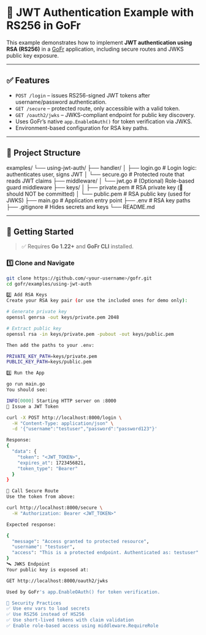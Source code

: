 # 🔐 JWT Authentication Example with RS256 in GoFr

This example demonstrates how to implement **JWT authentication using RSA (RS256)** in a [GoFr](https://gofr.dev) application, including secure routes and JWKS public key exposure.

---

## ✅ Features

- `POST /login` – issues RS256-signed JWT tokens after username/password authentication.
- `GET /secure` – protected route, only accessible with a valid token.
- `GET /oauth2/jwks` – JWKS-compliant endpoint for public key discovery.
- Uses GoFr’s native `app.EnableOAuth()` for token verification via JWKS.
- Environment-based configuration for RSA key paths.

---

## 📁 Project Structure

examples/
└── using-jwt-auth/
├── handler/
│ ├── login.go # Login logic: authenticates user, signs JWT
│ └── secure.go # Protected route that reads JWT claims
├── middleware/
│ └── jwt.go # (Optional) Role-based guard middleware
├── keys/
│ ├── private.pem # RSA private key (🔐 should NOT be committed)
│ └── public.pem # RSA public key (used for JWKS)
├── main.go # Application entry point
├── .env # RSA key paths
├── .gitignore # Hides secrets and keys
└── README.md 


---

## 🚀 Getting Started

> ✅ Requires **Go 1.22+** and **GoFr CLI** installed.

### 1️⃣ Clone and Navigate

```bash
git clone https://github.com/<your-username>/gofr.git
cd gofr/examples/using-jwt-auth

2️⃣ Add RSA Keys
Create your RSA key pair (or use the included ones for demo only):

# Generate private key
openssl genrsa -out keys/private.pem 2048

# Extract public key
openssl rsa -in keys/private.pem -pubout -out keys/public.pem

Then add the paths to your .env:

PRIVATE_KEY_PATH=keys/private.pem
PUBLIC_KEY_PATH=keys/public.pem

3️⃣ Run the App

go run main.go
You should see:

INFO[0000] Starting HTTP server on :8000
🪪 Issue a JWT Token

curl -X POST http://localhost:8000/login \
  -H "Content-Type: application/json" \
  -d '{"username":"testuser","password":"password123"}'

Response:
{
  "data": {
    "token": "<JWT_TOKEN>",
    "expires_at": 1723456821,
    "token_type": "Bearer"
  }
}

🔐 Call Secure Route
Use the token from above:

curl http://localhost:8000/secure \
  -H "Authorization: Bearer <JWT_TOKEN>"

Expected response:

{
  "message": "Access granted to protected resource",
  "username": "testuser",
  "access": "This is a protected endpoint. Authenticated as: testuser"
}
🛰️ JWKS Endpoint
Your public key is exposed at:

GET http://localhost:8000/oauth2/jwks

Used by GoFr's app.EnableOAuth() for token verification.

🔐 Security Practices
✅ Use env vars to load secrets
✅ Use RS256 instead of HS256
✅ Use short-lived tokens with claim validation
✅ Enable role-based access using middleware.RequireRole